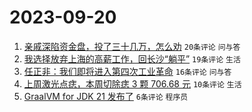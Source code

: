 # 2023-09-20

1. [亲戚深陷资金盘，投了三十几万，怎么劝](https://www.v2ex.com/t/975393) `20条评论` `问与答`
1. [我选择放弃上海的高薪工作，回长沙“躺平”](https://www.v2ex.com/t/975389) `19条评论` `生活`
1. [任正非：我们即将进入第四次工业革命](https://www.v2ex.com/t/975392) `16条评论` `问与答`
1. [上周激光点痣，本周切除痣 3 颗 706.68 元](https://www.v2ex.com/t/975388) `10条评论` `生活`
1. [GraalVM for JDK 21 发布了](https://www.v2ex.com/t/975396) `6条评论` `程序员`
